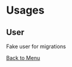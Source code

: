 Usages
======

User
----------

Fake user for migrations

[Back to Menu](https://github.com/claudejanz/yii2-toolbox/#features)